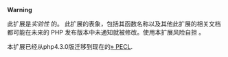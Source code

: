 **Warning**

此扩展是*实验性* 的。
此扩展的表象，包括其函数名称以及其他此扩展的相关文档都可能在未来的 PHP
发布版本中未通知就被修改。使用本扩展风险自担 。

本扩展已经从php4.3.0版迁移到现在的<a href="https://pecl.php.net/package/vpopmail" class="link external">» PECL</a>.

